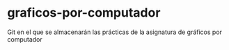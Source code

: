 # graficos-por-computador
Git en el que se almacenarán las prácticas de la asignatura de gráficos por computador
